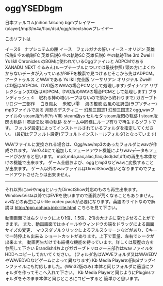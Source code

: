 # oggYSEDbgm
日本ファルコム(nihon falcom) bgmプレイヤー(player)/mp3/m4a/flac/dsd/ogg/directshowプレイヤー

このソフトは

イース6　ナプシュテムの匣
イース　フェルガナの誓い
イース・オリジン
英雄伝説6 空の軌跡FC
英雄伝説6 空の軌跡SC
英雄伝説6 空の軌跡The 3rd
Zwei II
Ys I&II Chronicles
のBGMに使われているOggファイルと
ADPCMである
XANADU NEXT
ぐるみん(ループテーブルについては最後参照) 頭の方によくわからないデータが入っているがRIFFを検索で見つけるとそこから先はADPCM。
アークトゥルス
とWAVである
Ys I&II 完全版
ソーサリアン オリジナル
Zwei!!(CD版はADPCM、DVD版のWAVの場合PCMとして処理します)
ダイナソア リザレクション(CD版はADPCM、DVD版のWAVの場合PCMとして処理します)
ブランディッシュ４　眠れる神の塔(ループはないので頭から終わりまで)
ガガーブトリロジー三部作
　白き魔女
　朱紅い雫
　海の檻歌
西風の狂詩曲(ラプソディー)
mp3ファイルである
月影のデスティニー
幻想三国志1
幻想三国志2
ogg,wavファイルの
steam版Ys8(Ys VIII)
steam版ys セルセタ
steam版閃の軌跡 I
steam版閃の軌跡 II
英雄伝説 零の軌跡
をゲーム中同様にループ有りで再生するソフトです。
フォルダ設定によってインストールされているフォルダを指定してください。
(最初はデフォルト設定(デフォルトインストールフォルダ)となっています)

WAVファイルに変換される場合は、Ogg/wav/mp3のあったフォルダにwavが作成されます。
Ver0.4bにて追加したフェードアウト機能によりwavデータもフェードがかかると思います。
mp3,m4a,aac,alac,flac,dsd(dsf,dff)の再生も本体だけの機能で出来ます。
ゲーム全般および、oggとmp3などwavに変換することが出来ます。
ゲーム以外のwavファイルはDirectShow扱いとなりますのでフェードアウトさせたりは出来ません。

-------------------------------------------------------------------

それ以外にaviやmpgといったDirectShow対応のものも再生出来ます。
WindowsVista以降ではEVRを使いますので画質が荒くなることもありません。
aviなどの再生にはk-lite codec packが必要になります。英語のサイトなので解説は
http://ppp.oohara.jp/k-lite.html
こちらを見て下さい。

動画画面では右クリックにより1倍、1.5倍、2倍の大きさに変化させることができます。
また、動画画面ではホイールやウィンドウの端をドラッグによる画面サイズの変更、
マウスダブルクリックによるフルスクリーンなどがあり、Cキーで一時停止も出来る
ショートカットがあります。上下で音量、左右でシークが出来ます。
動画再生だけでも結構な機能を持っています。詳しくは履歴の方を参照して下さい
Brandish4およびガガーブトリロジー三部作はwavファイルをHDDへコピーしておいてください。
(フォルダ名はWAVEフォルダ又はWAVEDVやWAVEDVDなどゲームによって異なります)
Kb Media Playerの旧kpiプラグインファイルにも対応しました。(Win32版のみ)
本体と同じフォルダに適当にフォルダを作ってそこへ入れて下さい。
Kb Media Playerと同じようにPluginsフォルダをそのまま本体と同じところにコピーすると
簡単かと思います。
